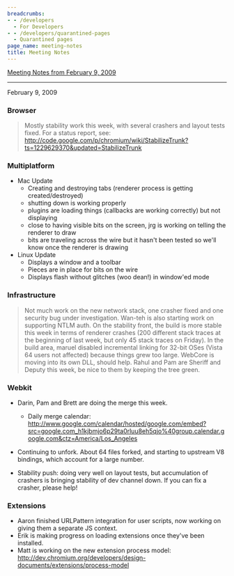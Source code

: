 ```yaml
---
breadcrumbs:
- - /developers
  - For Developers
- - /developers/quarantined-pages
  - Quarantined pages
page_name: meeting-notes
title: Meeting Notes
---
```


[Meeting Notes from February 9, 2009](#02092009)

---

February 9, 2009

### Browser

> Mostly stability work this week, with several crashers and layout tests fixed.
> For a status report, see:
> <http://code.google.com/p/chromium/wiki/StabilizeTrunk?ts=1229629370&updated=StabilizeTrunk>

### Multiplatform

*   Mac Update
    *   Creating and destroying tabs (renderer process is getting
                created/destroyed)
    *   shutting down is working properly
    *   plugins are loading things (callbacks are working correctly) but
                not displaying
    *   close to having visible bits on the screen, jrg is working on
                telling the renderer to draw
    *   bits are traveling across the wire but it hasn't been tested so
                we'll know once the renderer is drawing
*   Linux Update
    *   Displays a window and a toolbar
    *   Pieces are in place for bits on the wire
    *   Displays flash without glitches (woo dean!) in window'ed mode

### Infrastructure

> Not much work on the new network stack, one crasher fixed and one security bug
> under investigation. Wan-teh is also starting work on supporting NTLM auth. On
> the stability front, the build is more stable this week in terms of renderer
> crashes (200 different stack traces at the beginning of last week, but only 45
> stack traces on Friday). In the build area, maruel disabled incremental
> linking for 32-bit OSes (Vista 64 users not affected) because things grew too
> large. WebCore is moving into its own DLL, should help. Rahul and Pam are
> Sheriff and Deputy this week, be nice to them by keeping the tree green.

### Webkit

*   Darin, Pam and Brett are doing the merge this week.

    *   Daily merge calendar:
                <http://www.google.com/calendar/hosted/google.com/embed?src=google.com_h1kjbmjo6p29ta0rluu8eh5qjo%40group.calendar.google.com&ctz=America/Los_Angeles>

*   Continuing to unfork. About 64 files forked, and starting to
            upstream V8 bindings, which account for a large number.
*   Stability push: doing very well on layout tests, but accumulation of
            crashers is bringing stability of dev channel down. If you can fix a
            crasher, please help!

### Extensions

*   Aaron finished URLPattern integration for user scripts, now working
            on giving them a separate JS context.
*   Erik is making progress on loading extensions once they've been
            installed.
*   Matt is working on the new extension process model:
            <http://dev.chromium.org/developers/design-documents/extensions/process-model>